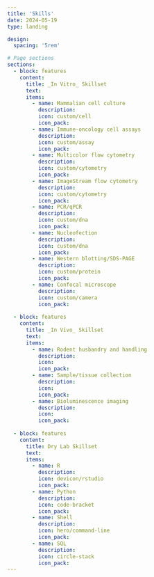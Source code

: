 ```yaml
---
title: 'Skills'
date: 2024-05-19
type: landing

design:
  spacing: '5rem'

# Page sections
sections:
  - block: features
    content:
      title: _In Vitro_ Skillset
      text: 
      items:
        - name: Mammalian cell culture
          description: 
          icon: custom/cell
          icon_pack: 
        - name: Immune-oncology cell assays
          description: 
          icon: custom/assay
          icon_pack: 
        - name: Multicolor flow cytometry
          description: 
          icon: custom/cytometry
          icon_pack: 
        - name: ImageStream flow cytometry
          description: 
          icon: custom/cytometry
          icon_pack: 
        - name: PCR/qPCR
          description: 
          icon: custom/dna
          icon_pack: 
        - name: Nucleofection
          description: 
          icon: custom/dna
          icon_pack:
        - name: Western blotting/SDS-PAGE
          description: 
          icon: custom/protein
          icon_pack:
        - name: Confocal microscope
          description: 
          icon: custom/camera
          icon_pack:
  
  - block: features
    content:
      title: _In Vivo_ Skillset
      text: 
      items:
        - name: Rodent husbandry and handling
          description: 
          icon: 
          icon_pack: 
        - name: Sample/tissue collection
          description: 
          icon: 
          icon_pack: 
        - name: Bioluminescence imaging
          description: 
          icon: 
          icon_pack: 
        
  - block: features
    content:
      title: Dry Lab Skillset
      text: 
      items:
        - name: R
          description: 
          icon: devicon/rstudio
          icon_pack: 
        - name: Python
          description: 
          icon: code-bracket
          icon_pack: 
        - name: Shell
          description: 
          icon: hero/command-line
          icon_pack: 
        - name: SQL
          description: 
          icon: circle-stack
          icon_pack: 
---
```

